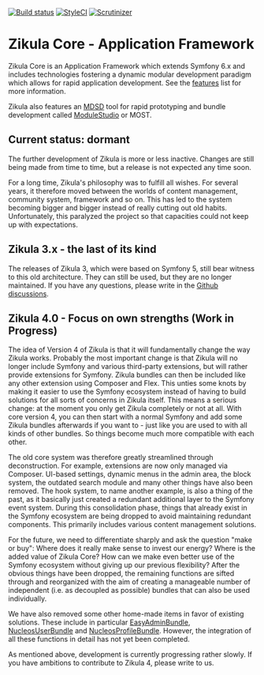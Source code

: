 [![Build status](https://github.com/zikula/core/workflows/Build%20and%20test/badge.svg)](https://github.com/zikula/core/actions?query=workflow%3A"Build+and+test")
[![StyleCI](https://styleci.io/repos/781544/shield?branch=main)](https://styleci.io/repos/781544)
[![Scrutinizer](https://scrutinizer-ci.com/g/zikula/core/badges/quality-score.png?b=main)](https://scrutinizer-ci.com/g/zikula/core/)

# Zikula Core - Application Framework

Zikula Core is an Application Framework which extends Symfony 6.x and includes technologies fostering a dynamic modular development paradigm which allows for rapid application development. See the [features](/docs/README.md) list for more information.

Zikula also features an [MDSD](https://en.wikipedia.org/wiki/Model-driven_engineering) tool for rapid prototyping and bundle development called [ModuleStudio](https://modulestudio.de/en/) or MOST.

## Current status: dormant

The further development of Zikula is more or less inactive. Changes are still being made from time to time, but a release is not expected any time soon.

For a long time, Zikula's philosophy was to fulfill all wishes. For several years, it therefore moved between the worlds of content management, community system, framework and so on. This has led to the system becoming bigger and bigger instead of really cutting out old habits. Unfortunately, this paralyzed the project so that capacities could not keep up with expectations.

## Zikula 3.x - the last of its kind

The releases of Zikula 3, which were based on Symfony 5, still bear witness to this old architecture. They can still be used, but they are no longer maintained. If you have any questions, please write in the [Github discussions](https://github.com/zikula/core/discussions).

## Zikula 4.0 - Focus on own strengths (Work in Progress)

The idea of Version 4 of Zikula is that it will fundamentally change the way Zikula works. Probably the most important change is that Zikula will no longer include Symfony and various third-party extensions, but will rather provide extensions for Symfony. Zikula bundles can then be included like any other extension using Composer and Flex. This unties some knots by making it easier to use the Symfony ecosystem instead of having to build solutions for all sorts of concerns in Zikula itself. This means a serious change: at the moment you only get Zikula completely or not at all. With core version 4, you can then start with a normal Symfony and add some Zikula bundles afterwards if you want to - just like you are used to with all kinds of other bundles. So things become much more compatible with each other.

The old core system was therefore greatly streamlined through deconstruction. For example, extensions are now only managed via Composer. UI-based settings, dynamic menus in the admin area, the block system, the outdated search module and many other things have also been removed. The hook system, to name another example, is also a thing of the past, as it basically just created a redundant additional layer to the Symfony event system. During this consolidation phase, things that already exist in the Symfony ecosystem are being dropped to avoid maintaining redundant components. This primarily includes various content management solutions.

For the future, we need to differentiate sharply and ask the question "make or buy": Where does it really make sense to invest our energy? Where is the added value of Zikula Core? How can we make even better use of the Symfony ecosystem without giving up our previous flexibility?  After the obvious things have been dropped, the remaining functions are sifted through and reorganized with the aim of creating a manageable number of independent (i.e. as decoupled as possible) bundles that can also be used individually.

We have also removed some other home-made items in favor of existing solutions. These include in particular [EasyAdminBundle](https://github.com/EasyCorp/EasyAdminBundle), [NucleosUserBundle](https://github.com/nucleos/NucleosUserBundle/) and [NucleosProfileBundle](https://github.com/nucleos/NucleosProfileBundle/). However, the integration of all these functions in detail has not yet been completed.

As mentioned above, development is currently progressing rather slowly. If you have ambitions to contribute to Zikula 4, please write to us.
